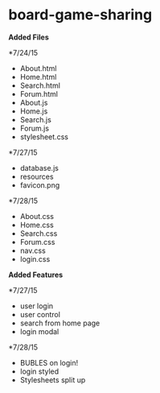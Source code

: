 # board-game-sharing
**Added Files**

*7/24/15
- About.html
- Home.html
- Search.html
- Forum.html
- About.js
- Home.js
- Search.js
- Forum.js
- stylesheet.css

*7/27/15
- database.js
- resources
- favicon.png

*7/28/15
- About.css
- Home.css
- Search.css
- Forum.css
- nav.css
- login.css

**Added Features**

*7/27/15
- user login
- user control
- search from home page
- login modal

*7/28/15
- BUBLES on login!
- login styled
- Stylesheets split up
